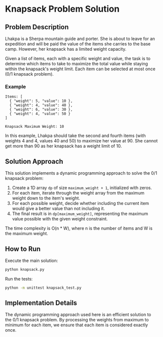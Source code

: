 # Knapsack Problem Solution

## Problem Description

Lhakpa is a Sherpa mountain guide and porter. She is about to leave for an expedition and will be paid the value of the items she carries to the base camp. However, her knapsack has a limited weight capacity.

Given a list of items, each with a specific weight and value, the task is to determine which items to take to maximize the total value while staying within the knapsack's weight limit. Each item can be selected at most once (0/1 knapsack problem).

### Example

```
Items: [
  { "weight": 5, "value": 10 },
  { "weight": 4, "value": 40 },
  { "weight": 6, "value": 30 },
  { "weight": 4, "value": 50 }
]

Knapsack Maximum Weight: 10
```

In this example, Lhakpa should take the second and fourth items (with weights 4 and 4, values 40 and 50) to maximize her value at 90. She cannot get more than 90 as her knapsack has a weight limit of 10.

## Solution Approach

This solution implements a dynamic programming approach to solve the 0/1 knapsack problem:

1. Create a 1D array `dp` of size `maximum_weight + 1`, initialized with zeros.
2. For each item, iterate through the weight array from the maximum weight down to the item's weight.
3. For each possible weight, decide whether including the current item would give a better value than not including it.
4. The final result is in `dp[maximum_weight]`, representing the maximum value possible with the given weight constraint.

The time complexity is O(n * W), where n is the number of items and W is the maximum weight.

## How to Run

Execute the main solution:
```bash
python knapsack.py
```

Run the tests:
```bash
python -m unittest knapsack_test.py
```

## Implementation Details

The dynamic programming approach used here is an efficient solution to the 0/1 knapsack problem. By processing the weights from maximum to minimum for each item, we ensure that each item is considered exactly once.
